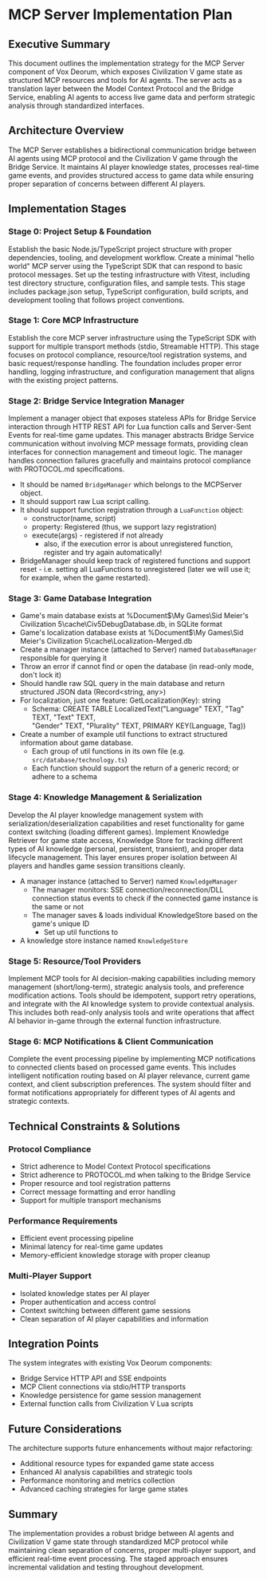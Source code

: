 # MCP Server Implementation Plan

## Executive Summary
This document outlines the implementation strategy for the MCP Server component of Vox Deorum, which exposes Civilization V game state as structured MCP resources and tools for AI agents. The server acts as a translation layer between the Model Context Protocol and the Bridge Service, enabling AI agents to access live game data and perform strategic analysis through standardized interfaces.

## Architecture Overview
The MCP Server establishes a bidirectional communication bridge between AI agents using MCP protocol and the Civilization V game through the Bridge Service. It maintains AI player knowledge states, processes real-time game events, and provides structured access to game data while ensuring proper separation of concerns between different AI players.

## Implementation Stages

### Stage 0: Project Setup & Foundation
Establish the basic Node.js/TypeScript project structure with proper dependencies, tooling, and development workflow. Create a minimal "hello world" MCP server using the TypeScript SDK that can respond to basic protocol messages. Set up the testing infrastructure with Vitest, including test directory structure, configuration files, and sample tests. This stage includes package.json setup, TypeScript configuration, build scripts, and development tooling that follows project conventions.

### Stage 1: Core MCP Infrastructure
Establish the core MCP server infrastructure using the TypeScript SDK with support for multiple transport methods (stdio, Streamable HTTP). This stage focuses on protocol compliance, resource/tool registration systems, and basic request/response handling. The foundation includes proper error handling, logging infrastructure, and configuration management that aligns with the existing project patterns.

### Stage 2: Bridge Service Integration Manager
Implement a manager object that exposes stateless APIs for Bridge Service interaction through HTTP REST API for Lua function calls and Server-Sent Events for real-time game updates. This manager abstracts Bridge Service communication without involving MCP message formats, providing clean interfaces for connection management and timeout logic. The manager handles connection failures gracefully and maintains protocol compliance with PROTOCOL.md specifications.
- It should be named `BridgeManager` which belongs to the MCPServer object.
- It should support raw Lua script calling.
- It should support function registration through a `LuaFunction` object:
  - constructor(name, script)
  - property: Registered (thus, we support lazy registration)
  - execute(args) - registered if not already
    - also, if the execution error is about unregistered function, register and try again automatically!
- BridgeManager should keep track of registered functions and support reset - i.e. setting all LuaFunctions to unregistered (later we will use it; for example, when the game restarted).

### Stage 3: Game Database Integration
- Game's main database exists at %Document$\My Games\Sid Meier's Civilization 5\cache\Civ5DebugDatabase.db, in SQLite format
- Game's localization database exists at %Document$\My Games\Sid Meier's Civilization 5\cache\Localization-Merged.db
- Create a manager instance (attached to Server) named `DatabaseManager` responsible for querying it
- Throw an error if cannot find or open the database (in read-only mode, don't lock it)
- Should handle raw SQL query in the main database and return structured JSON data (Record<string, any>)
- For localization, just one feature: GetLocalization(Key): string
  - Schema: CREATE TABLE LocalizedText("Language" TEXT,
						   "Tag" TEXT,
						   "Text" TEXT,						
						   "Gender" TEXT,
						   "Plurality" TEXT,
						   PRIMARY KEY(Language, Tag))
- Create a number of example util functions to extract structured information about game database.
  - Each group of util functions in its own file (e.g. `src/database/technology.ts`)
  - Each function should support the return of a generic record; or adhere to a schema 

### Stage 4: Knowledge Management & Serialization
Develop the AI player knowledge management system with serialization/deserialization capabilities and reset functionality for game context switching (loading different games). Implement Knowledge Retriever for game state access, Knowledge Store for tracking different types of AI knowledge (personal, persistent, transient), and proper data lifecycle management. This layer ensures proper isolation between AI players and handles game session transitions cleanly.
- A manager instance (attached to Server) named `KnowledgeManager`
  - The manager monitors: SSE connection/reconnection/DLL connection status events to check if the connected game instance is the same or not
  - The manager saves & loads individual KnowledgeStore based on the game's unique ID
    - Set up util functions to 
- A knowledge store instance named `KnowledgeStore`

### Stage 5: Resource/Tool Providers
Implement MCP tools for AI decision-making capabilities including memory management (short/long-term), strategic analysis tools, and preference modification actions. Tools should be idempotent, support retry operations, and integrate with the AI knowledge system to provide contextual analysis. This includes both read-only analysis tools and write operations that affect AI behavior in-game through the external function infrastructure.

### Stage 6: MCP Notifications & Client Communication
Complete the event processing pipeline by implementing MCP notifications to connected clients based on processed game events. This includes intelligent notification routing based on AI player relevance, current game context, and client subscription preferences. The system should filter and format notifications appropriately for different types of AI agents and strategic contexts.

## Technical Constraints & Solutions

### Protocol Compliance
- Strict adherence to Model Context Protocol specifications
- Strict adherence to PROTOCOL.md when talking to the Bridge Service
- Proper resource and tool registration patterns
- Correct message formatting and error handling
- Support for multiple transport mechanisms

### Performance Requirements
- Efficient event processing pipeline
- Minimal latency for real-time game updates
- Memory-efficient knowledge storage with proper cleanup

### Multi-Player Support
- Isolated knowledge states per AI player
- Proper authentication and access control
- Context switching between different game sessions
- Clean separation of AI player capabilities and information

## Integration Points
The system integrates with existing Vox Deorum components:
- Bridge Service HTTP API and SSE endpoints
- MCP Client connections via stdio/HTTP transports
- Knowledge persistence for game session management
- External function calls from Civilization V Lua scripts

## Future Considerations
The architecture supports future enhancements without major refactoring:
- Additional resource types for expanded game state access
- Enhanced AI analysis capabilities and strategic tools
- Performance monitoring and metrics collection
- Advanced caching strategies for large game states

## Summary
The implementation provides a robust bridge between AI agents and Civilization V game state through standardized MCP protocol while maintaining clean separation of concerns, proper multi-player support, and efficient real-time event processing. The staged approach ensures incremental validation and testing throughout development.